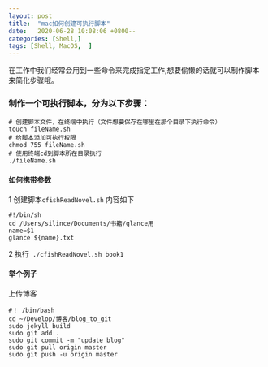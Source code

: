 ```yaml
---
layout: post
title:  "mac如何创建可执行脚本"
date:   2020-06-28 10:08:06 +0800--
categories: [Shell,]
tags: [Shell, MacOS,  ]  
---
```


在工作中我们经常会用到一些命令来完成指定工作,想要偷懒的话就可以制作脚本来简化步骤哦。

### 制作一个可执行脚本，分为以下步骤：

```shell
# 创建脚本文件，在终端中执行（文件想要保存在哪里在那个目录下执行命令）
touch fileName.sh
# 给脚本添加可执行权限
chmod 755 fileName.sh
# 使用终端cd到脚本所在目录执行
./fileName.sh
```



#### 如何携带参数

1 创建脚本`cfishReadNovel.sh` 内容如下

```shell
#!/bin/sh
cd /Users/silince/Documents/书籍/glance用
name=$1
glance ${name}.txt
```

2 执行` ./cfishReadNovel.sh book1` 



#### 举个例子

上传博客

```shell
#！ /bin/bash
cd ~/Develop/博客/blog_to_git
sudo jekyll build
sudo git add .
sudo git commit -m "update blog"
sudo git pull origin master
sudo git push -u origin master
```

